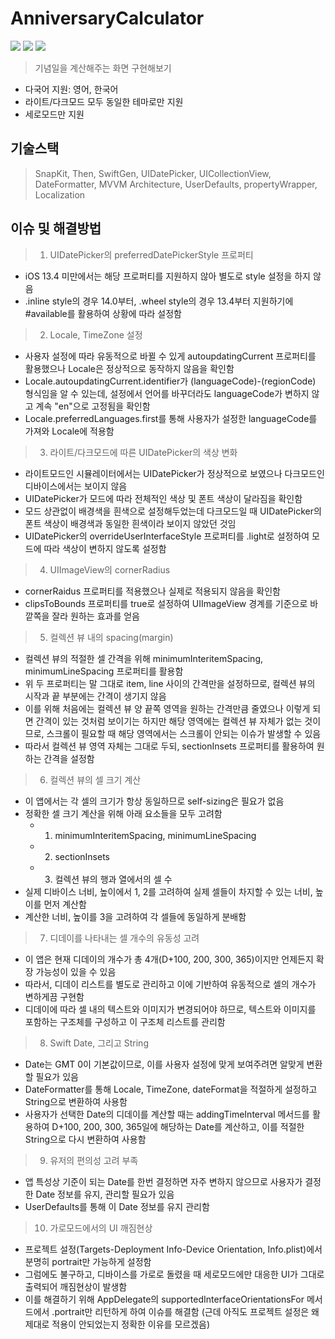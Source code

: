 # AnniversaryCalculator
<img src ="https://img.shields.io/badge/Swift-5.5-FA7343?logo=swift&logoColor=white"> <img src="https://img.shields.io/badge/Xcode-13.3-1575F9?logo=Xcode&logoColor=white"> <img src="https://img.shields.io/badge/Platforms-iOS_13.0-Green?style=flat-square">
> 기념일을 계산해주는 화면 구현해보기

* 다국어 지원: 영어, 한국어
* 라이트/다크모드 모두 동일한 테마로만 지원
* 세로모드만 지원

## 기술스택
> SnapKit, Then, SwiftGen, UIDatePicker, UICollectionView, DateFormatter, MVVM Architecture, UserDefaults, propertyWrapper, Localization

## 이슈 및 해결방법
> 1. UIDatePicker의 preferredDatePickerStyle 프로퍼티
  - iOS 13.4 미만에서는 해당 프로퍼티를 지원하지 않아 별도로 style 설정을 하지 않음
  - .inline style의 경우 14.0부터, .wheel style의 경우 13.4부터 지원하기에 #available를 활용하여 상황에 따라 설정함
> 2. Locale, TimeZone 설정
  - 사용자 설정에 따라 유동적으로 바뀔 수 있게 autoupdatingCurrent 프로퍼티를 활용했으나 Locale은 정상적으로 동작하지 않음을 확인함
  - Locale.autoupdatingCurrent.identifier가 (languageCode)-(regionCode) 형식임을 알 수 있는데,
설정에서 언어를 바꾸더라도 languageCode가 변하지 않고 계속 "en"으로 고정됨을 확인함
  - Locale.preferredLanguages.first를 통해 사용자가 설정한 languageCode를 가져와 Locale에 적용함
> 3. 라이트/다크모드에 따른 UIDatePicker의 색상 변화
  - 라이트모드인 시뮬레이터에서는 UIDatePicker가 정상적으로 보였으나 다크모드인 디바이스에서는 보이지 않음
  - UIDatePicker가 모드에 따라 전체적인 색상 및 폰트 색상이 달라짐을 확인함
  - 모드 상관없이 배경색을 흰색으로 설정해두었는데 다크모드일 때 UIDatePicker의 폰트 색상이 배경색과 동일한 흰색이라 보이지 않았던 것임
  - UIDatePicker의 overrideUserInterfaceStyle 프로퍼티를 .light로 설정하여 모드에 따라 색상이 변하지 않도록 설정함
> 4. UIImageView의 cornerRadius
  - cornerRaidus 프로퍼티를 적용했으나 실제로 적용되지 않음을 확인함
  - clipsToBounds 프로퍼티를 true로 설정하여 UIImageView 경계를 기준으로 바깥쪽을 잘라 원하는 효과를 얻음
> 5. 컬렉션 뷰 내의 spacing(margin)
  - 컬렉션 뷰의 적절한 셀 간격을 위해 minimumInteritemSpacing, minimumLineSpacing 프로퍼티를 활용함
  - 위 두 프로퍼티는 말 그대로 item, line 사이의 간격만을 설정하므로, 컬렉션 뷰의 시작과 끝 부분에는 간격이 생기지 않음
  - 이를 위해 처음에는 컬렉션 뷰 양 끝쪽 영역을 원하는 간격만큼 줄였으나
이렇게 되면 간격이 있는 것처럼 보이기는 하지만 해당 영역에는 컬렉션 뷰 자체가 없는 것이므로,
스크롤이 필요할 때 해당 영역에서는 스크롤이 안되는 이슈가 발생할 수 있음
  - 따라서 컬렉션 뷰 영역 자체는 그대로 두되, sectionInsets 프로퍼티를 활용하여 원하는 간격을 설정함
> 6. 컬렉션 뷰의 셀 크기 계산
  - 이 앱에서는 각 셀의 크기가 항상 동일하므로 self-sizing은 필요가 없음
  - 정확한 셀 크기 계산을 위해 아래 요소들을 모두 고려함
    * 1. minimumInteritemSpacing, minimumLineSpacing
    * 2. sectionInsets
    * 3. 컬렉션 뷰의 행과 열에서의 셀 수
  - 실제 디바이스 너비, 높이에서 1, 2를 고려하여 실제 셀들이 차지할 수 있는 너비, 높이를 먼저 계산함
  - 계산한 너비, 높이를 3을 고려하여 각 셀들에 동일하게 분배함
 > 7. 디데이를 나타내는 셀 개수의 유동성 고려
  - 이 앱은 현재 디데이의 개수가 총 4개(D+100, 200, 300, 365)이지만 언제든지 확장 가능성이 있을 수 있음
  - 따라서, 디데이 리스트를 별도로 관리하고 이에 기반하여 유동적으로 셀의 개수가 변하게끔 구현함
  - 디데이에 따라 셀 내의 텍스트와 이미지가 변경되어야 하므로,
텍스트와 이미지를 포함하는 구조체를 구성하고 이 구조체 리스트를 관리함
 > 8. Swift Date, 그리고 String
  - Date는 GMT 0이 기본값이므로, 이를 사용자 설정에 맞게 보여주려면 알맞게 변환할 필요가 있음
  - DateFormatter를 통해 Locale, TimeZone, dateFormat을 적절하게 설정하고 String으로 변환하여 사용함
  - 사용자가 선택한 Date의 디데이를 계산할 때는 addingTimeInterval 메서드를 활용하여
D+100, 200, 300, 365일에 해당하는 Date를 계산하고, 이를 적절한 String으로 다시 변환하여 사용함
 > 9. 유저의 편의성 고려 부족
  - 앱 특성상 기준이 되는 Date를 한번 결정하면 자주 변하지 않으므로 사용자가 결정한 Date 정보를 유지, 관리할 필요가 있음
  - UserDefaults를 통해 이 Date 정보를 유지 관리함
 > 10. 가로모드에서의 UI 깨짐현상
  - 프로젝트 설정(Targets-Deployment Info-Device Orientation, Info.plist)에서 분명히 portrait만 가능하게 설정함
  - 그럼에도 불구하고, 디바이스를 가로로 돌렸을 때 세로모드에만 대응한 UI가 그대로 출력되어 깨짐현상이 발생함
  - 이를 해결하기 위해 AppDelegate의 supportedInterfaceOrientationsFor 메서드에서 .portrait만 리턴하게 하여 이슈를 해결함
(근데 아직도 프로젝트 설정은 왜 제대로 적용이 안되었는지 정확한 이유를 모르겠음)
